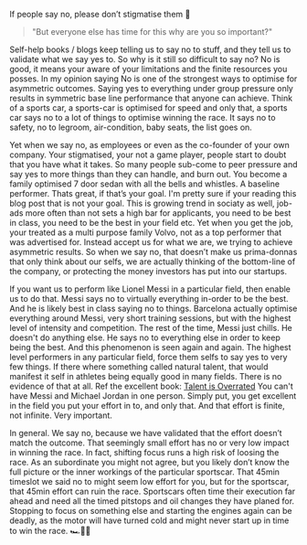 If people say no, please don’t stigmatise them 🙏<!--more-->

>"But everyone else has time for this why are you so important?"

Self-help books / blogs keep telling us to say no to stuff, and they tell us to validate what we say yes to. So why is it still so difficult to say no? No is good, it means your aware of your limitations and the finite resources you posses. In my opinion saying No is one of the strongest ways to optimise for asymmetric outcomes. Saying yes to everything under group pressure only results in symmetric base line performance that anyone can achieve. Think of a sports car, a sports-car is optimised for speed and only that, a sports car says no to a lot of things to optimise winning the race. It says no to safety, no to legroom, air-condition, baby seats, the list goes on.

Yet when we say no, as employees or even as the co-founder of your own company. Your stigmatised, your not a game player, people start to doubt that you have what it takes. So many people sub-come to peer pressure and say yes to more things than they can handle, and burn out. You become a family optimised 7 door sedan with all the bells and whistles. A baseline performer. Thats great, if that’s your goal. I'm pretty sure if your reading this blog post that is not your goal. This is growing trend in sociaty as well, job-ads more often than not sets a high bar for applicants, you need to be best in class, you need to be the best in your field etc. Yet when you get the job, your treated as a multi purpose family Volvo, not as a top performer that was advertised for. Instead accept us for what we are, we trying to achieve asymmetric results. So when we say no, that doesn’t make us prima-donnas that only think about our selfs, we are actually thinking of the bottom-line of the company, or protecting the money investors has put into our startups.

If you want us to perform like Lionel Messi in a particular field, then enable us to do that. Messi says no to virtually everything in-order to be the best. And he is likely best in class saying no to things. Barcelona actually optimise everything around Messi, very short training sessions, but with the highest level of intensity and competition. The rest of the time, Messi just chills. He doesn't do anything else. He says no to everything else in order to keep being the best. And this phenomenon is seen again and again. The highest level performers in any particular field, force them selfs to say yes to very few things. If there where something called natural talent, that would manifest it self in athletes being equally good in many fields. There is no evidence of that at all. Ref the excellent book: [Talent is Overrated](https://www.amazon.com/Talent-Overrated-Separates-World-Class-Performers/dp/1591842948) You can't have Messi and Michael Jordan in one person. Simply put, you get excellent in the field you put your effort in to, and only that. And that effort is finite, not infinite. Very important.

In general. We say no, because we have validated that the effort doesn’t match the outcome. That seemingly small effort has no or very low impact in winning the race. In fact, shifting focus runs a high risk of loosing the race. As an subordinate you might not agree, but you likely don’t know the full picture or the inner workings of the particular sportscar. That 45min timeslot we said no to might seem low effort for you, but for the sportscar, that 45min effort can ruin the race. Sportscars often time their execution far ahead and need all the timed pitstops and oil changes they have planed for. Stopping to focus on something else and starting the engines again can be deadly, as the motor will have turned cold and might never start up in time to win the race. 🏎🏁✨
